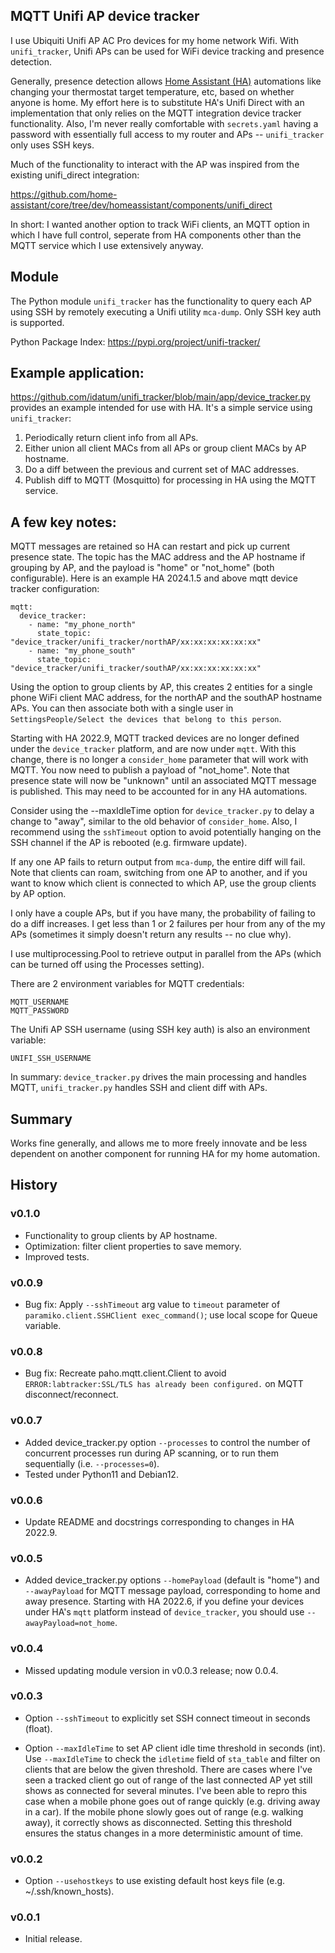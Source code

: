 MQTT Unifi AP device tracker
-
I use Ubiquiti Unifi AP AC Pro devices for my home network Wifi. With ```unifi_tracker```, Unifi APs can be used for WiFi device tracking and presence detection.

Generally, presence detection allows [Home Assistant (HA)](https://www.home-assistant.io/) automations like changing your thermostat target temperature, etc, based on whether anyone is home. My effort here is to substitute HA's Unifi Direct with an implementation that only relies on the MQTT integration device tracker functionality. Also, I'm never really comfortable with ```secrets.yaml``` having a password with essentially full access to my router and APs -- ```unifi_tracker``` only uses SSH keys.

Much of the functionality to interact with the AP was inspired from the existing unifi_direct integration:

https://github.com/home-assistant/core/tree/dev/homeassistant/components/unifi_direct

In short: I wanted another option to track WiFi clients, an MQTT option in which I have full control, seperate from HA components other than the MQTT service which I use extensively anyway.

Module
-
The Python module ```unifi_tracker``` has the functionality to query each AP using SSH by remotely executing a Unifi utility ```mca-dump```. Only SSH key auth is supported.

Python Package Index:
https://pypi.org/project/unifi-tracker/

Example application:
- 
https://github.com/idatum/unifi_tracker/blob/main/app/device_tracker.py provides an example intended for use with HA. It's a simple service using ```unifi_tracker```:

1. Periodically return client info from all APs.
2. Either union all client MACs from all APs or group client MACs by AP hostname.
3. Do a diff between the previous and current set of MAC addresses.
4. Publish diff to MQTT (Mosquitto) for processing in HA using the MQTT service.

A few key notes:
-
MQTT messages are retained so HA can restart and pick up current presence state. The topic has the MAC address and the AP hostname if grouping by AP, and the payload is "home" or "not_home" (both configurable). Here is an example HA 2024.1.5 and above mqtt device tracker configuration:
```
mqtt:
  device_tracker:
    - name: "my_phone_north"
      state_topic: "device_tracker/unifi_tracker/northAP/xx:xx:xx:xx:xx:xx"
    - name: "my_phone_south"
      state_topic: "device_tracker/unifi_tracker/southAP/xx:xx:xx:xx:xx:xx"
  ```
Using the option to group clients by AP, this creates 2 entities for a single phone WiFi client MAC address, for the northAP and the southAP hostname APs. You can then associate both with a single user in ```SettingsPeople/Select the devices that belong to this person```.

Starting with HA 2022.9, MQTT tracked devices are no longer defined under the ```device_tracker``` platform, and are now under ```mqtt```. With this change, there is no longer a  ```consider_home``` parameter that will work with MQTT. You now need to publish a payload of "not_home". Note that presence state will now be "unknown" until an associated MQTT message is published. This may need to be accounted for in any HA automations.

Consider using the --maxIdleTime option for ```device_tracker.py``` to delay a change to "away", similar to the old behavior of ```consider_home```. Also, I recommend using the ```sshTimeout``` option to avoid potentially hanging on the SSH channel if the AP is rebooted (e.g. firmware update).

If any one AP fails to return output from ```mca-dump```, the entire diff will fail. Note that clients can roam, switching from one AP to another, and if you want to know which client is connected to which AP, use the group clients by AP option.

I only have a couple APs, but if you have many, the probability of failing to do a diff increases. I get less than 1 or 2 failures per hour from any of the my APs (sometimes it simply doesn't return any results -- no clue why).

I use multiprocessing.Pool to retrieve output in parallel from the APs (which can be turned off using the Processes setting).

There are 2 environment variables for MQTT credentials:
```
MQTT_USERNAME
MQTT_PASSWORD
```  
The Unifi AP SSH username (using SSH key auth) is also an environment variable:
```
UNIFI_SSH_USERNAME
```

In summary: ```device_tracker.py``` drives the main processing and handles MQTT, ```unifi_tracker.py``` handles SSH and client diff with APs.

Summary
-
Works fine generally, and allows me to more freely innovate and be less dependent on another component for running HA for my home automation.

History
-
### v0.1.0
- Functionality to group clients by AP hostname.
- Optimization: filter client properties to save memory.
- Improved tests.
### v0.0.9
- Bug fix: Apply ```--sshTimeout``` arg value to ```timeout``` parameter of ```paramiko.client.SSHClient exec_command()```; use local scope for Queue variable.
### v0.0.8
- Bug fix: Recreate paho.mqtt.client.Client to avoid ```ERROR:labtracker:SSL/TLS has already been configured.``` on MQTT disconnect/reconnect.
### v0.0.7
- Added device_tracker.py option ```--processes``` to control the number of concurrent processes run during AP scanning, or to run them sequentially (i.e. ```--processes=0```).
- Tested under Python11 and Debian12.
### v0.0.6
- Update README and docstrings corresponding to changes in HA 2022.9.
### v0.0.5
- Added device_tracker.py options ```--homePayload``` (default is "home") and ```--awayPayload``` for MQTT message payload, corresponding to home and away presence. Starting with HA 2022.6, if you define your devices under HA's ```mqtt``` platform instead of ```device_tracker```, you should use ```--awayPayload=not_home```.
### v0.0.4
- Missed updating module version in v0.0.3 release; now 0.0.4.
### v0.0.3
- Option ```--sshTimeout``` to explicitly set SSH connect timeout in seconds (float).

- Option ```--maxIdleTime``` to set AP client idle time threshold in seconds (int). Use ```--maxIdleTime``` to check the ```idletime``` field of ```sta_table``` and filter on clients that are below the given threshold. There are cases where I've seen a tracked client go out of range of the last connected AP yet still shows as connected for several minutes. I've been able to repro this case when a mobile phone goes out of range quickly (e.g. driving away in a car). If the mobile phone slowly goes out of range (e.g. walking away), it correctly shows as disconnected. Setting this threshold ensures the status changes in a more deterministic amount of time.
### v0.0.2
- Option ```--usehostkeys``` to use existing default host keys file (e.g. ~/.ssh/known_hosts).
### v0.0.1
- Initial release.
